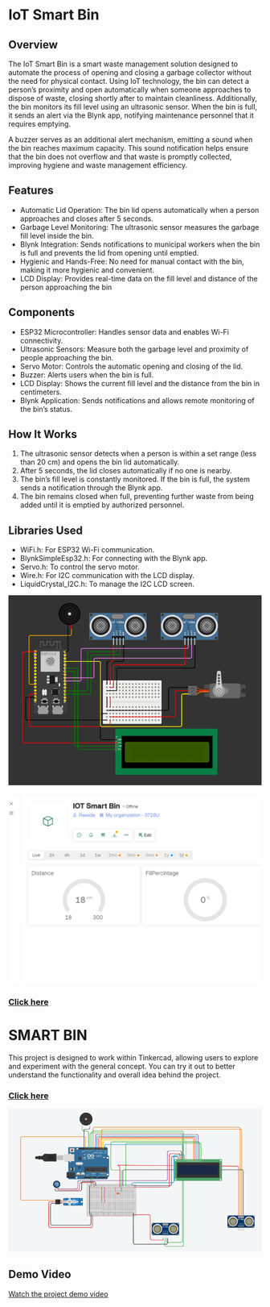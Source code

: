 # IoT Smart Bin

## Overview

The IoT Smart Bin is a smart waste management solution designed to automate the process of opening and closing a garbage collector without the need for physical contact. Using IoT technology, the bin can detect a person’s proximity and open automatically when someone approaches to dispose of waste, closing shortly after to maintain cleanliness. Additionally, the bin monitors its fill level using an ultrasonic sensor. When the bin is full, it sends an alert via the Blynk app, notifying maintenance personnel that it requires emptying.

A buzzer serves as an additional alert mechanism, emitting a sound when the bin reaches maximum capacity. This sound notification helps ensure that the bin does not overflow and that waste is promptly collected, improving hygiene and waste management efficiency.



## Features
- Automatic Lid Operation: The bin lid opens automatically when a person approaches and closes after 5 seconds.
- Garbage Level Monitoring: The ultrasonic sensor measures the garbage fill level inside the bin.
- Blynk Integration: Sends notifications to municipal workers when the bin is full and prevents the lid from opening until emptied.
- Hygienic and Hands-Free: No need for manual contact with the bin, making it more hygienic and convenient.
- LCD Display: Provides real-time data on the fill level and distance of the person approaching the bin


## Components
- ESP32 Microcontroller: Handles sensor data and enables Wi-Fi connectivity.
- Ultrasonic Sensors: Measure both the garbage level and proximity of people approaching the bin.
- Servo Motor: Controls the automatic opening and closing of the lid.
- Buzzer: Alerts users when the bin is full.
- LCD Display: Shows the current fill level and the distance from the bin in centimeters.
- Blynk Application: Sends notifications and allows remote monitoring of the bin’s status.


## How It Works
1. The ultrasonic sensor detects when a person is within a set range (less than 20 cm) and opens the bin lid automatically.
2. After 5 seconds, the lid closes automatically if no one is nearby.
3. The bin’s fill level is constantly monitored. If the bin is full, the system sends a notification through the Blynk app.
4. The bin remains closed when full, preventing further waste from being added until it is emptied by authorized personnel.

## Libraries Used
- WiFi.h: For ESP32 Wi-Fi communication.
- BlynkSimpleEsp32.h: For connecting with the Blynk app.
- Servo.h: To control the servo motor.
- Wire.h: For I2C communication with the LCD display.
- LiquidCrystal_I2C.h: To manage the I2C LCD screen.

![IOT-BIN](https://github.com/Rawida-AlShereiqi/IOT-Smart-Bin/blob/refresh-2019/img/IOT-BIN.PNG)

![IOT-BIN](https://github.com/Rawida-AlShereiqi/IOT-Smart-Bin/blob/refresh-2019/img/Blynk.PNG)


### [Click here](https://wokwi.com/projects/413275697202905089)

# SMART BIN

This project is designed to work within Tinkercad, allowing users to explore and experiment with the general concept. 
You can try it out to better understand the functionality and overall idea behind the project. 


### [Click here](https://www.tinkercad.com/things/99JqoPQZ5KY-iot-smart-bin-?sharecode=pqr8HvEi0MeLVdUHV7Rw3ov7YVxDQipKlJSb1PkH68g)


![Smart-Bin](https://github.com/Rawida-AlShereiqi/IOT-Smart-Bin/blob/refresh-2019/img/Smart-Bin.PNG)


## Demo Video

[Watch the project demo video](https://drive.google.com/drive/folders/1scEsSNCpENCn8uHwS4XJMw4WXljS7Zlk?usp=sharing)

